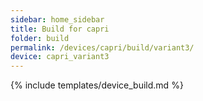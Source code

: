 ```yaml
---
sidebar: home_sidebar
title: Build for capri
folder: build
permalink: /devices/capri/build/variant3/
device: capri_variant3
---
```

{% include templates/device_build.md %}
